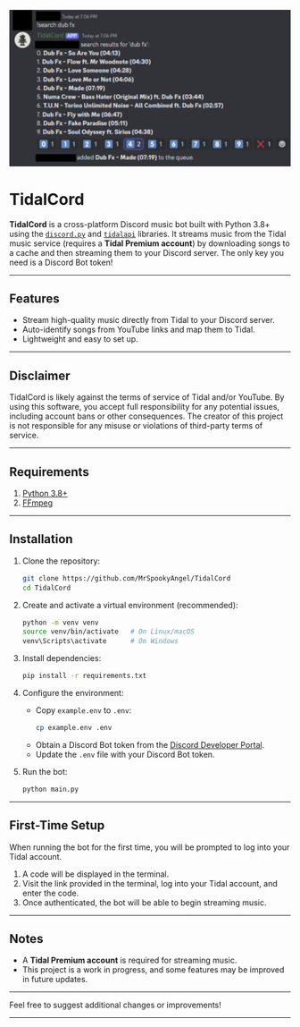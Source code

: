 <p align="center">
   <img src="https://raw.githubusercontent.com/MrSpookyAngel/TidalCord/main/assets/TidalCord.png"/>
</p>

# TidalCord

**TidalCord** is a cross-platform Discord music bot built with Python 3.8+ using the [`discord.py`](https://github.com/Rapptz/discord.py) and [`tidalapi`](https://github.com/tamland/python-tidal) libraries. It streams music from the Tidal music service (requires a **Tidal Premium account**) by downloading songs to a cache and then streaming them to your Discord server. The only key you need is a Discord Bot token!

---

## Features

- Stream high-quality music directly from Tidal to your Discord server.
- Auto-identify songs from YouTube links and map them to Tidal.
- Lightweight and easy to set up.

---

## Disclaimer

TidalCord is likely against the terms of service of Tidal and/or YouTube.
By using this software, you accept full responsibility for any potential issues, including account bans or other consequences.
The creator of this project is not responsible for any misuse or violations of third-party terms of service.

---

## Requirements

1. [Python 3.8+](https://www.python.org/)
2. [FFmpeg](https://ffmpeg.org/download.html)

---

## Installation

1. Clone the repository:

   ```bash
   git clone https://github.com/MrSpookyAngel/TidalCord
   cd TidalCord
   ```

2. Create and activate a virtual environment (recommended):

   ```bash
   python -m venv venv
   source venv/bin/activate   # On Linux/macOS
   venv\Scripts\activate      # On Windows
   ```

3. Install dependencies:

   ```bash
   pip install -r requirements.txt
   ```

4. Configure the environment:

   - Copy `example.env` to `.env`:
     ```bash
     cp example.env .env
     ```
   - Obtain a Discord Bot token from the [Discord Developer Portal](https://discord.com/developers/applications).
   - Update the `.env` file with your Discord Bot token.

5. Run the bot:
   ```bash
   python main.py
   ```

---

## First-Time Setup

When running the bot for the first time, you will be prompted to log into your Tidal account.

1. A code will be displayed in the terminal.
2. Visit the link provided in the terminal, log into your Tidal account, and enter the code.
3. Once authenticated, the bot will be able to begin streaming music.

---

## Notes

- A **Tidal Premium account** is required for streaming music.
- This project is a work in progress, and some features may be improved in future updates.

---

Feel free to suggest additional changes or improvements!

---
